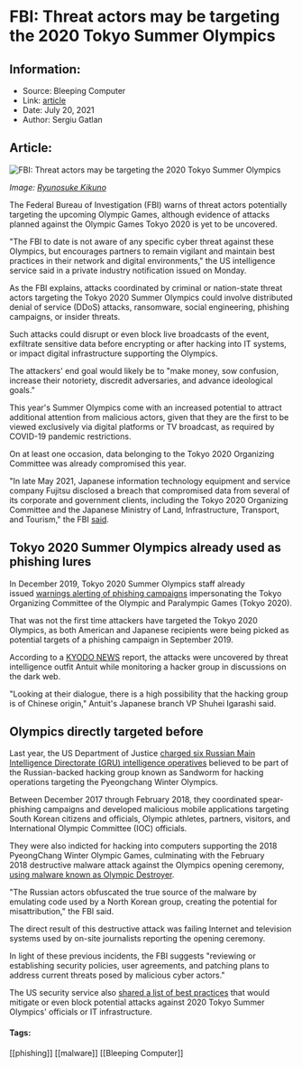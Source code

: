 # FBI: Threat actors may be targeting the 2020 Tokyo Summer Olympics
### 

## Information:
+ Source: Bleeping Computer
+ Link: [article](https://www.bleepingcomputer.com/news/security/fbi-threat-actors-may-be-targeting-the-2020-tokyo-summer-olympics/)
+ Date: July 20, 2021
+ Author: Sergiu Gatlan


## Article:
![FBI: Threat actors may be targeting the 2020 Tokyo Summer Olympics](https://www.bleepstatic.com/content/hl-images/2021/07/20/Olympics.jpg)


*Image: [Ryunosuke Kikuno](https://unsplash.com/@ryunosuke_kikuno)*


The Federal Bureau of Investigation (FBI) warns of threat actors potentially targeting the upcoming Olympic Games, although evidence of attacks planned against the Olympic Games Tokyo 2020 is yet to be uncovered.


"The FBI to date is not aware of any specific cyber threat against these Olympics, but encourages partners to remain vigilant and maintain best practices in their network and digital environments," the US intelligence service said in a private industry notification issued on Monday.



As the FBI explains, attacks coordinated by criminal or nation-state threat actors targeting the Tokyo 2020 Summer Olympics could involve distributed denial of service (DDoS) attacks, ransomware, social engineering, phishing campaigns, or insider threats.


Such attacks could disrupt or even block live broadcasts of the event, exfiltrate sensitive data before encrypting or after hacking into IT systems, or impact digital infrastructure supporting the Olympics.


The attackers' end goal would likely be to "make money, sow confusion, increase their notoriety, discredit adversaries, and advance ideological goals."


This year's Summer Olympics come with an increased potential to attract additional attention from malicious actors, given that they are the first to be viewed exclusively via digital platforms or TV broadcast, as required by COVID-19 pandemic restrictions.


On at least one occasion, data belonging to the Tokyo 2020 Organizing Committee was already compromised this year.


"In late May 2021, Japanese information technology equipment and service company Fujitsu disclosed a breach that compromised data from several of its corporate and government clients, including the Tokyo 2020 Organizing Committee and the Japanese Ministry of Land, Infrastructure, Transport, and Tourism," the FBI [said](https://www.ic3.gov/Media/News/2021/210719.pdf).


Tokyo 2020 Summer Olympics already used as phishing lures
---------------------------------------------------------


In December 2019, Tokyo 2020 Summer Olympics staff already issued [warnings alerting of phishing campaigns](https://www.bleepingcomputer.com/news/security/tokyo-2020-staff-warns-of-phishing-disguised-as-official-emails/) impersonating the Tokyo Organizing Committee of the Olympic and Paralympic Games (Tokyo 2020).


That was not the first time attackers have targeted the Tokyo 2020 Olympics, as both American and Japanese recipients were being picked as potential targets of a phishing campaign in September 2019.


According to a [KYODO NEWS](https://english.kyodonews.net/news/2018/09/e2d8f3727275-phishing-scam-on-2020-olympics-tickets-spotted.html) report, the attacks were uncovered by threat intelligence outfit Antuit while monitoring a hacker group in discussions on the dark web.


"Looking at their dialogue, there is a high possibility that the hacking group is of Chinese origin," Antuit's Japanese branch VP Shuhei Igarashi said.


Olympics directly targeted before
---------------------------------


Last year, the US Department of Justice [charged six Russian Main Intelligence Directorate (GRU) intelligence operatives](https://www.bleepingcomputer.com/news/security/us-indicts-russian-gru-sandworm-hackers-for-notpetya-worldwide-attacks/) believed to be part of the Russian-backed hacking group known as Sandworm for hacking operations targeting the Pyeongchang Winter Olympics.


Between December 2017 through February 2018, they coordinated spear-phishing campaigns and developed malicious mobile applications targeting South Korean citizens and officials, Olympic athletes, partners, visitors, and International Olympic Committee (IOC) officials.


They were also indicted for hacking into computers supporting the 2018 PyeongChang Winter Olympic Games, culminating with the February 2018 destructive malware attack against the Olympics opening ceremony, [using malware known as Olympic Destroyer](https://www.bleepingcomputer.com/news/security/destructive-malware-wreaks-havoc-at-pyeongchang-2018-winter-olympics/).


"The Russian actors obfuscated the true source of the malware by emulating code used by a North Korean group, creating the potential for misattribution," the FBI said.


The direct result of this destructive attack was failing Internet and television systems used by on-site journalists reporting the opening ceremony.


In light of these previous incidents, the FBI suggests "reviewing or establishing security policies, user agreements, and patching plans to address current threats posed by malicious cyber actors."


The US security service also [shared a list of best practices](https://www.ic3.gov/Media/News/2021/210719.pdf) that would mitigate or even block potential attacks against 2020 Tokyo Summer Olympics' officials or IT infrastructure.




#### Tags:
[[phishing]] [[malware]] [[Bleeping Computer]]

